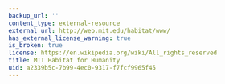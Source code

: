 ```yaml
---
backup_url: ''
content_type: external-resource
external_url: http://web.mit.edu/habitat/www/
has_external_license_warning: true
is_broken: true
license: https://en.wikipedia.org/wiki/All_rights_reserved
title: MIT Habitat for Humanity
uid: a2339b5c-7b99-4ec0-9317-f7fcf9965f45
---
```

